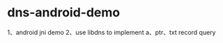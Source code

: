 dns-android-demo
================
1、android jni demo
2、use libdns to implement a、ptr、txt record query
